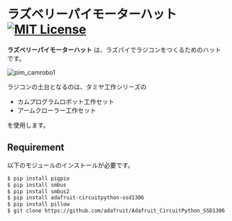 # ラズベリーパイモーターハット [![MIT License](http://img.shields.io/badge/license-MIT-blue.svg?style=flat)](LICENSE)

**ラズベリーパイモーターハット** は、ラズパイでラジコンをつくるためのハットです。

![pim_camrobo1](https://user-images.githubusercontent.com/59393206/106386194-256f2b00-6417-11eb-80bb-3b87ea92dddb.jpg)


ラジコンの土台となるのは、タミヤ工作シリーズの

- カムプログラムロボット工作セット
- アームクローラー工作セット

を使用します。



## Requirement

以下のモジュールのインストールが必要です。

```bash
$ pip install pigpio
$ pip install smbus
$ pip install smbus2
$ pip install adafruit-circuitpython-ssd1306
$ pip install pillow
$ git clone https://github.com/adafruit/Adafruit_CircuitPython_SSD1306
```
